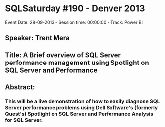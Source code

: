 # SQLSaturday #190 - Denver 2013
Event Date: 28-09-2013 - Session time: 00:00:00 - Track: Power BI
## Speaker: Trent Mera
## Title: A Brief overview of SQL Server performance management using Spotlight on SQL Server and Performance 
## Abstract:
### This will be a live demonstration of how to easily diagnose SQL Server performance problems using Dell Software's (formerly Quest's) Spotlight on SQL Server and Performance Analysis for SQL Server.
